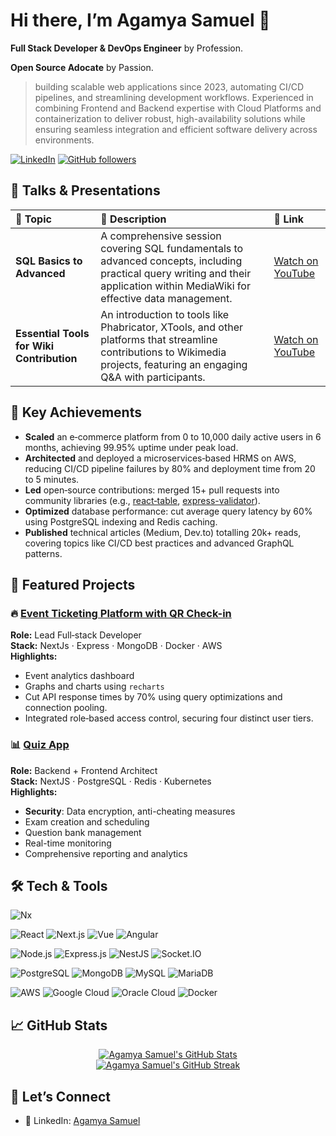 <!--
## Hi there 👋

![Agamya-Samuel's GitHub stats](https://github-readme-stats.vercel.app/api?username=Agamya-Samuel&show_icons=true&hide=issues&show=reviews,prs_merged,prs_merged_percentage&theme=transparent)

![Harlok's WakaTime stats](https://github-readme-stats.vercel.app/api/wakatime?username=AgamyaSamuel)
-->
# Hi there, I’m Agamya Samuel 👋

**Full Stack Developer & DevOps Engineer** by Profession.

**Open Source Adocate** by Passion.

>building scalable web applications since 2023, automating CI/CD pipelines, and streamlining development workflows. Experienced in combining Frontend and Backend expertise with Cloud Platforms and containerization to deliver robust, high-availability solutions while ensuring seamless integration and efficient software delivery across environments.



[![LinkedIn](https://img.shields.io/badge/LinkedIn-%230077B5.svg?style=for-the-badge&logo=linkedin&logoColor=white)](https://linkedin.com/in/agamyasamuel)
[![GitHub followers](https://img.shields.io/github/followers/Agamya-Samuel?label=Followers&style=for-the-badge)](https://github.com/Agamya-Samuel/?tab=followers)



## 🎤 Talks & Presentations

| 🎯 Topic | 📝 Description | 🔗 Link |
|:---|:---|:---|
| **SQL Basics to Advanced** | A comprehensive session covering SQL fundamentals to advanced concepts, including practical query writing and their application within MediaWiki for effective data management. | <a href="https://youtu.be/uiZkMpf9bgU?si=5hPxzHDOjGkbN-Ci&t=2892" target="_blank">Watch on YouTube</a> |
| **Essential Tools for Wiki Contribution** | An introduction to tools like Phabricator, XTools, and other platforms that streamline contributions to Wikimedia projects, featuring an engaging Q&A with participants. | [Watch on YouTube](https://youtu.be/OaEObj1gYzE?si=oIlcbTh2p32lnhaw&t=2882) |



## 🎯 Key Achievements

- **Scaled** an e‑commerce platform from 0 to 10,000 daily active users in 6 months, achieving 99.95% uptime under peak load.  
- **Architected** and deployed a microservices‑based HRMS on AWS, reducing CI/CD pipeline failures by 80% and deployment time from 20 to 5 minutes.  
- **Led** open‑source contributions: merged 15+ pull requests into community libraries (e.g., [react‑table](https://github.com/tannerlinsley/react-table), [express-validator](https://github.com/express-validator/express-validator)).  
- **Optimized** database performance: cut average query latency by 60% using PostgreSQL indexing and Redis caching.  
- **Published** technical articles (Medium, Dev.to) totalling 20k+ reads, covering topics like CI/CD best practices and advanced GraphQL patterns.  



## 💼 Featured Projects

### 🔥 [Event Ticketing Platform with QR Check-in](https://github.com/Agamya-Samuel/shuats-ticketing-platform)  
**Role:** Lead Full‑stack Developer  
**Stack:** NextJs · Express · MongoDB · Docker · AWS  
**Highlights:**
- Event analytics dashboard
- Graphs and charts using `recharts`
- Cut API response times by 70% using query optimizations and connection pooling.
- Integrated role‑based access control, securing four distinct user tiers.



### 📊 [Quiz App](https://github.com/Agamya-Samuel/shuats-quiz-app)  
**Role:** Backend + Frontend Architect  
**Stack:** NextJS · PostgreSQL · Redis · Kubernetes  
**Highlights:**  
- **Security**: Data encryption, anti-cheating measures
- Exam creation and scheduling
- Question bank management
- Real-time monitoring
- Comprehensive reporting and analytics



## 🛠️ Tech & Tools

<!-- Monorepo -->
![Nx](https://img.shields.io/badge/Nx-143055?style=for-the-badge&logo=nx&logoColor=white)

<!-- Frontend -->
![React](https://img.shields.io/badge/React-20232A?style=for-the-badge&logo=react&logoColor=61DAFB)
![Next.js](https://img.shields.io/badge/Next.js-000000?style=for-the-badge&logo=nextdotjs&logoColor=white)
![Vue](https://img.shields.io/badge/Vue.js-35495E?style=for-the-badge&logo=vue.js&logoColor=4FC08D)
![Angular](https://img.shields.io/badge/Angular-DD0031?style=for-the-badge&logo=angular&logoColor=white)

<!-- Backend -->
![Node.js](https://img.shields.io/badge/Node.js-339933?style=for-the-badge&logo=node.js&logoColor=white)
![Express.js](https://img.shields.io/badge/Express.js-000000?style=for-the-badge&logo=express&logoColor=white)
![NestJS](https://img.shields.io/badge/NestJS-E0234E?style=for-the-badge&logo=nestjs&logoColor=white)
![Socket.IO](https://img.shields.io/badge/Socket.IO-010101?style=for-the-badge&logo=socket.io&logoColor=white)

<!-- Databases -->
![PostgreSQL](https://img.shields.io/badge/PostgreSQL-316192?style=for-the-badge&logo=postgresql&logoColor=white)
![MongoDB](https://img.shields.io/badge/MongoDB-47A248?style=for-the-badge&logo=mongodb&logoColor=white)
![MySQL](https://img.shields.io/badge/MySQL-4479A1?style=for-the-badge&logo=mysql&logoColor=white)
![MariaDB](https://img.shields.io/badge/MariaDB-003545?style=for-the-badge&logo=mariadb&logoColor=white)

<!-- DevOps -->
![AWS](https://img.shields.io/badge/AWS-232F3E?style=for-the-badge&logo=amazonaws&logoColor=white)
![Google Cloud](https://img.shields.io/badge/Google%20Cloud-4285F4?style=for-the-badge&logo=googlecloud&logoColor=white)
![Oracle Cloud](https://img.shields.io/badge/Oracle%20Cloud-F80000?style=for-the-badge&logo=oracle&logoColor=white)
![Docker](https://img.shields.io/badge/Docker-2496ED?style=for-the-badge&logo=docker&logoColor=white)



## 📈 GitHub Stats

<p align="center">
  <a href="https://github.com/Agamya-Samuel">
    <img src="https://github-readme-stats.vercel.app/api?username=Agamya-Samuel&show_icons=true&hide=issues&show=reviews,prs_merged,prs_merged_percentage&theme=vue-dark&count_private=true" alt="Agamya Samuel's GitHub Stats" />
  </a>
  </br>
  <a href="https://github.com/Agamya-Samuel">
    <img src="https://github-readme-streak-stats.herokuapp.com/?user=Agamya-Samuel&theme=vue-dark&hide_border=true" alt="Agamya Samuel's GitHub Streak" />
  </a>
</p>



## 🤝 Let’s Connect

- 🏢 LinkedIn: [Agamya Samuel](https://www.linkedin.com/in/agamyasamuel)
<!--
- 📧 Email: your.email@example.com
- 🐦 Twitter: [@yourhandle](https://twitter.com/yourhandle)
